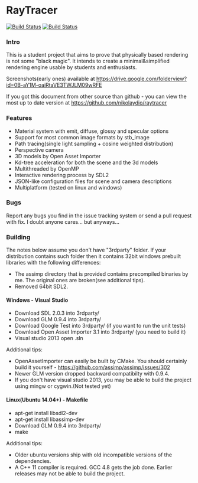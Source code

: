# RayTracer #

[![Build Status](https://travis-ci.org/nikolaydio/raytracer.svg?branch=master)](https://travis-ci.org/nikolaydio/raytracer)
[![Build Status](https://travis-ci.org/nikolaydio/raytracer.svg?branch=develop)](https://travis-ci.org/nikolaydio/raytracer)

### Intro ###
This is a student project that aims to prove that physically based rendering is not some "black magic". It intends to create a minimal&simplified rendering engine usable by students and enthusiasts. 


Screenshots(early ones) available at https://drive.google.com/folderview?id=0B-aY1M-oaiRtaVE3TWJLM09wRFE

If you got this document from other source than github - you can view the most up to date version at https://github.com/nikolaydio/raytracer

### Features ###
 * Material system with emit, diffuse, glossy and specular options
 * Support for most common image formats by stb_image
 * Path tracing(single light sampling + cosine weighted distribution)
 * Perspective camera
 * 3D models by Open Asset Importer
 * Kd-tree acceleration for both the scene and the 3d models
 * Multithreaded by OpenMP
 * Interactive rendering process by SDL2
 * JSON-like configuration files for scene and camera descriptions
 * Multiplatform (tested on linux and windows)

### Bugs ###
Report any bugs you find in the issue tracking system or send a pull request with fix. I doubt anyone cares... but anyways...

### Building ###

The notes below assume you don't have "3rdparty" folder. If your distribution contains such folder then it contains 32bit windows prebuilt libraries with the following differences:
 * The assimp directory that is provided contains precompiled binaries by me. The original ones are broken(see additional tips).
 * Removed 64bit SDL2.

#### Windows - Visual Studio ####
 * Download SDL 2.0.3 into 3rdparty/
 * Download GLM 0.9.4 into 3rdparty/
 * Download Google Test into 3rdparty/ (if you want to run the unit tests)
 * Download Open Asset Importer 3.1 into 3rdparty/ (you need to build it)
 * Visual studio 2013 open .sln

Additional tips:
 * OpenAssetImporter can easily be built by CMake. You should certainly build it yourself - https://github.com/assimp/assimp/issues/302
 * Newer GLM version dropped backward compatibilty with 0.9.4.
 * If you don't have visual studio 2013, you may be able to build the project using mingw or cygwin.(Not tested yet)

#### Linux(Ubuntu 14.04+) - Makefile ####
 * apt-get install libsdl2-dev
 * apt-get install libassimp-dev
 * Download GLM 0.9.4 into 3rdparty/
 * make

Additional tips:
 * Older ubuntu versions ship with old incompatible versions of the dependencies.
 * A C++ 11 compiler is required. GCC 4.8 gets the job done. Earlier releases may not be able to build the project.
